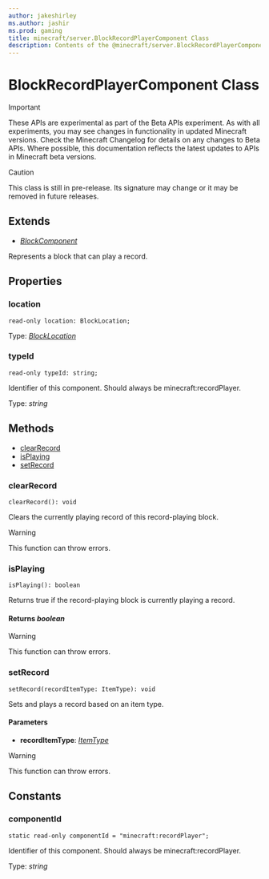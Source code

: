 ```yaml
---
author: jakeshirley
ms.author: jashir
ms.prod: gaming
title: minecraft/server.BlockRecordPlayerComponent Class
description: Contents of the @minecraft/server.BlockRecordPlayerComponent class.
---
```

# BlockRecordPlayerComponent Class
>[!IMPORTANT]
>These APIs are experimental as part of the Beta APIs experiment. As with all experiments, you may see changes in functionality in updated Minecraft versions. Check the Minecraft Changelog for details on any changes to Beta APIs. Where possible, this documentation reflects the latest updates to APIs in Minecraft beta versions.

> [!CAUTION]
> This class is still in pre-release.  Its signature may change or it may be removed in future releases.

## Extends
- [*BlockComponent*](BlockComponent.md)

Represents a block that can play a record.

## Properties

### **location**
`read-only location: BlockLocation;`

Type: [*BlockLocation*](BlockLocation.md)

### **typeId**
`read-only typeId: string;`

Identifier of this component. Should always be minecraft:recordPlayer.

Type: *string*

## Methods
- [clearRecord](#clearrecord)
- [isPlaying](#isplaying)
- [setRecord](#setrecord)

### **clearRecord**
`
clearRecord(): void
`

Clears the currently playing record of this record-playing block.

> [!WARNING]
> This function can throw errors.

### **isPlaying**
`
isPlaying(): boolean
`

Returns true if the record-playing block is currently playing a record.

#### **Returns** *boolean*

> [!WARNING]
> This function can throw errors.

### **setRecord**
`
setRecord(recordItemType: ItemType): void
`

Sets and plays a record based on an item type.

#### **Parameters**
- **recordItemType**: [*ItemType*](ItemType.md)

> [!WARNING]
> This function can throw errors.

## Constants

### **componentId**
`static read-only componentId = "minecraft:recordPlayer";`

Identifier of this component. Should always be minecraft:recordPlayer.

Type: *string*
